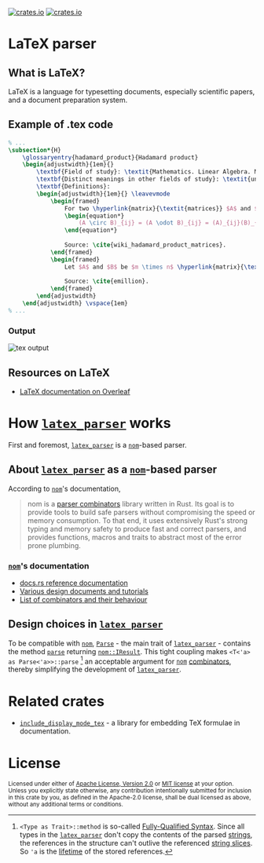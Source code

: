 [![crates.io](https://img.shields.io/crates/v/latex_parser.svg)][`latex_parser`]
[![crates.io](https://img.shields.io/crates/d/latex_parser.svg)][`latex_parser`]

# LaTeX parser

## What is LaTeX?

LaTeX is a language for typesetting documents, especially scientific papers, and a document preparation system.

## Example of .tex code

```tex
% ...
\subsection*{H}
	\glossaryentry{hadamard_product}{Hadamard product}
	\begin{adjustwidth}{1em}{}
		\textbf{Field of study}: \textit{Mathematics. Linear Algebra. Matrix theory.} \\
		\textbf{Distinct meanings in other fields of study}: \textit{unspecified.} \\
		\textbf{Definitions}:
		\begin{adjustwidth}{1em}{} \leavevmode
			\begin{framed}
				For two \hyperlink{matrix}{\textit{matrices}} $A$ and $B$ of the same \hyperlink{dimension_of_matrix}{\textit{dimension}} $m \times n$, the \beingdefined{Hadamard product} $A \circ B$ (or $A \odot B$) is a \hyperlink{matrix}{\textit{matrix}} of the same \hyperlink{dimension_of_matrix}{\textit{dimension}} as the operands, with elements given by
				\begin{equation*}
					(A \circ B)_{ij} = (A \odot B)_{ij} = (A)_{ij}(B)_{ij}.
				\end{equation*}
				
				Source: \cite{wiki_hadamard_product_matrices}.
			\end{framed}
			\begin{framed}
				Let $A$ and $B$ be $m \times n$ \hyperlink{matrix}{\textit{matrices}} with entries in $C$. The \beingdefined{Hadamard product} is defined by $[A \circ B]_{ij}=[A]_{ij}[B]_{ij}$ for all $1 \leq i \leq m$, $1 \leq j \leq n$. \\ \vspace{1em}
				
				Source: \cite{emillion}.
			\end{framed}
		\end{adjustwidth}
	\end{adjustwidth} \vspace{1em}
% ...
```

### Output

![tex output](https://i.imgur.com/xptzo3h.jpg)

## Resources on LaTeX

* [LaTeX documentation on Overleaf](https://www.overleaf.com/learn)

# How [`latex_parser`] works

First and foremost, [`latex_parser`] is a [`nom`]-based parser.

## About [`latex_parser`] as a [`nom`]-based parser

According to [`nom`]'s documentation,

> nom is a [parser combinators][combinators] library written in Rust. Its goal is to provide tools to build safe parsers without compromising the speed or memory consumption. To that end, it uses extensively Rust's strong typing and memory safety to produce fast and correct parsers, and provides functions, macros and traits to abstract most of the error prone plumbing.

### [`nom`]'s documentation

* [docs.rs reference documentation](https://docs.rs/nom/latest/nom/)
* [Various design documents and tutorials](https://github.com/Geal/nom/tree/main/doc)
* [List of combinators and their behaviour][combinators]

## Design choices in [`latex_parser`]

To be compatible with [`nom`], [`Parse`] - the main trait of [`latex_parser`] - contains the method [`parse`] returning [`nom::IResult`]. This tight coupling makes `<T<'a> as Parse<'a>>::parse` [^1] an acceptable argument for [`nom`] [combinators], thereby simplifying the development of [`latex_parser`].

# Related crates

* [`include_display_mode_tex`] - a library for embedding TeX formulae in documentation.

[^1]: `<Type as Trait>::method` is so-called [Fully-Qualified Syntax](https://doc.rust-lang.org/book/ch19-03-advanced-traits.html#fully-qualified-syntax-for-disambiguation-calling-methods-with-the-same-name). Since all types in the [`latex_parser`] don't copy the contents of the parsed [strings](https://doc.rust-lang.org/rust-by-example/std/str.html), the references in the structure can't outlive the referenced [string slices](https://doc.rust-lang.org/core/primitive.str.html). So `'a` is the [lifetime](https://doc.rust-lang.org/book/ch10-03-lifetime-syntax.html#lifetime-annotations-in-struct-definitions) of the stored references.

[`latex_parser`]: https://crates.io/crates/latex_parser
[what is latex]: https://www.overleaf.com/learn/latex/Learn_LaTeX_in_30_minutes#What_is_LaTeX.3F
[`include_display_mode_tex`]: https://crates.io/crates/include_display_mode_tex
[`nom`]: https://crates.io/crates/nom
[`Parse`]: https://docs.rs/nom/latest/latex_parser/trait.Parse.html
[`parse`]: https://docs.rs/nom/latest/latex_parser/trait.Parse.html#tymethod.parse
[`nom::IResult`]: https://docs.rs/nom/latest/nom/type.IResult.html
[combinators]: https://github.com/Geal/nom/blob/main/doc/choosing_a_combinator.md

# License

<sup>
Licensed under either of <a href="LICENSE-APACHE">Apache License, Version
2.0</a> or <a href="LICENSE-MIT">MIT license</a> at your option.
</sup>

<br>

<sub>
Unless you explicitly state otherwise, any contribution intentionally submitted
for inclusion in this crate by you, as defined in the Apache-2.0 license, shall
be dual licensed as above, without any additional terms or conditions.
</sub>
